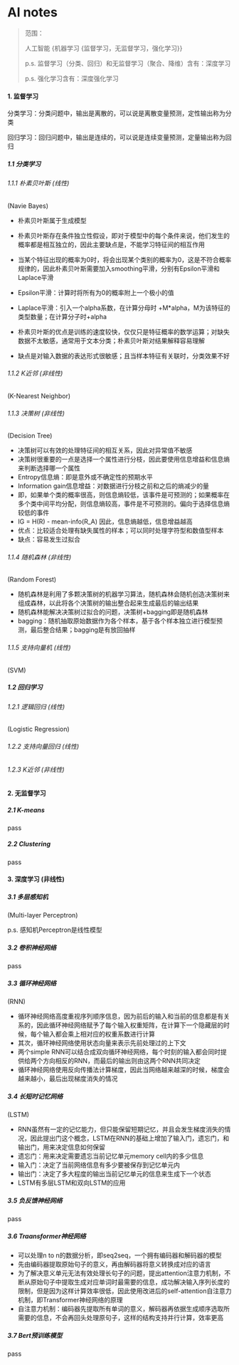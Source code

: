 # AI notes

> 范围：
>
> 人工智能 {机器学习 {监督学习，无监督学习，强化学习}}
>
> p.s. 监督学习（分类、回归）和无监督学习（聚合、降维）含有：深度学习
>
> p.s. 强化学习含有：深度强化学习

#### 1. 监督学习

分类学习：分类问题中，输出是离散的，可以说是离散变量预测，定性输出称为分类

回归学习：回归问题中，输出是连续的，可以说是连续变量预测，定量输出称为回归



##### 1.1 分类学习

###### 1.1.1 朴素贝叶斯 (线性)

(Navie Bayes)

- 朴素贝叶斯属于生成模型

- 朴素贝叶斯存在条件独立性假设，即对于模型中的每个条件来说，他们发生的概率都是相互独立的，因此主要缺点是，不能学习特征间的相互作用

- 当某个特征出现的概率为0时，将会出现某个类别的概率为0，这是不符合概率规律的，因此朴素贝叶斯需要加入smoothing平滑，分别有Epsilon平滑和Laplace平滑
- Epsilon平滑：计算时将所有为0的概率附上一个极小的值
- Laplace平滑：引入一个alpha系数，在计算分母时 +M*alpha，M为该特征的类型数量；在计算分子时+alpha
- 朴素贝叶斯的优点是训练的速度较快，仅仅只是特征概率的数学运算；对缺失数据不太敏感，通常用于文本分类；朴素贝叶斯对结果解释容易理解
- 缺点是对输入数据的表达形式很敏感；且当样本特征有关联时，分类效果不好



###### 1.1.2 K近邻 (非线性)

(K-Nearest Neighbor)



###### 1.1.3 决策树 (非线性)

(Decision Tree)

- 决策树可以有效的处理特征间的相互关系，因此对异常值不敏感
- 决策树很重要的一点是选择一个属性进行分枝，因此要使用信息增益和信息熵来判断选择哪一个属性
- Entropy信息熵：即是意外或不确定性的预期水平
- Information gain信息增益：对数据进行分枝之前和之后的熵减少的量
- 即，如果单个类的概率很高，则信息熵较低，该事件是可预测的；如果概率在多个类中间平均分配，则信息熵较高，事件是不可预测的。偏向于选择信息熵较低的事件
- IG = H(R) - mean-info(R_A) 因此，信息熵越低，信息增益越高
- 优点：比较适合处理有缺失属性的样本；可以同时处理字符型和数值型样本
- 缺点：容易发生过拟合



###### 1.1.4 随机森林 (非线性)

(Random Forest)

- 随机森林是利用了多颗决策树的机器学习算法，随机森林会随机创造决策树来组成森林，以此将各个决策树的输出整合起来生成最后的输出结果
- 随机森林能解决决策树过拟合的问题，决策树+bagging即是随机森林
- bagging：随机抽取原始数据作为各个样本，基于各个样本独立进行模型预测，最后整合结果；bagging是有放回抽样



###### 1.1.5 支持向量机 (线性)

(SVM)



##### 1.2 回归学习

###### 1.2.1 逻辑回归 (线性)

(Logistic Regression)



###### 1.2.2 支持向量回归 (线性)



###### 1.2.3 K近邻 (非线性)



#### 2. 无监督学习

##### 2.1 K-means

pass



##### 2.2 Clustering

pass



#### 3. 深度学习 (非线性)

##### 3.1 多层感知机

(Multi-layer Perceptron)

p.s. 感知机Perceptron是线性模型



##### 3.2 卷积神经网络

pass



##### 3.3 循环神经网络

(RNN)

- 循环神经网络高度重视序列顺序信息，因为前后的输入和当前的信息都是有关系的，因此循环神经网络赋予了每个输入权重矩阵，在计算下一个隐藏层的时候，每个输入都会乘上相对应的权重系数进行计算
- 其次，循环神经网络使用状态向量来表示先前处理过的上下文
- 两个simple RNN可以结合成双向循环神经网络，每个时刻的输入都会同时提供给两个方向相反的RNN，而最后的输出则由这两个RNN共同决定
- 循环神经网络使用反向传播法计算梯度，因此当网络越来越深的时候，梯度会越来越小，最后出现梯度消失的情况



##### 3.4 长短时记忆网络

(LSTM)

- RNN虽然有一定的记忆能力，但只能保留短期记忆，并且会发生梯度消失的情况，因此提出门这个概念，LSTM在RNN的基础上增加了输入门，遗忘门，和输出门，用来决定信息如何保留
- 遗忘门：用来决定需要遗忘当前记忆单元memory cell内的多少信息
- 输入门：决定了当前网络信息有多少要被保存到记忆单元内
- 输出门：决定了多大程度的输出当前记忆单元的信息来生成下一个状态
- LSTM有多层LSTM和双向LSTM的应用



##### 3.5 负反馈神经网络

pass



##### 3.6 Traansformer神经网络

- 可以处理n to n的数据分析，即seq2seq，一个拥有编码器和解码器的模型
- 先由编码器提取原始句子的意义，再由解码器将意义转换成对应的语言
- 为了解决意义单元无法有效处理长句子的问题，提出attention注意力机制，不断从原始句子中提取生成对应单词时最需要的信息，成功解决输入序列长度的限制，但是因为这样计算效率很低，因此使用改进后的self-attention自注意力机制，即Transformer神经网络的原理
- 自注意力机制：编码器先提取所有单词的意义，解码器再依据生成顺序选取所需要的信息，不会再回头处理原句子，这样的结构支持并行计算，效率更高



##### 3.7 Bert预训练模型

pass




